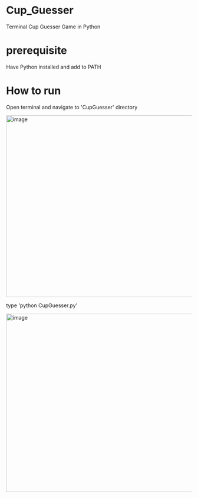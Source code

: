 # Cup_Guesser
Terminal Cup Guesser Game in Python

# prerequisite
Have Python installed and add to PATH

# How to run
Open terminal and navigate to 'CupGuesser' directory

<img width="803" height="492" alt="image" src="https://github.com/user-attachments/assets/663409dd-323c-41a2-8897-546010dd2105" />

type 'python CupGuesser.py'

<img width="802" height="483" alt="image" src="https://github.com/user-attachments/assets/0c3a725b-19d0-44ab-8175-7d42d96a6bf7" />

